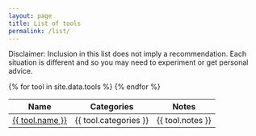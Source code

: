 ```yaml
---
layout: page
title: List of tools
permalink: /list/
---
```

Disclaimer: Inclusion in this list does not imply a recommendation. Each situation is different and so you may need to experiment or get personal advice.

<table id="toolslist">
    <thead>
        <th>Name</th>
        <th>Categories</th>
        <th>Notes</th>
    </thead>
{% for tool in site.data.tools %}
  <tr>
    <td><a href="{{ tool.url }}" target="_blank">{{ tool.name }}</a></td>
    <td>{{ tool.categories }}</td>
    <td>{{ tool.notes }}</td>
</tr>
{% endfor %}
</table>